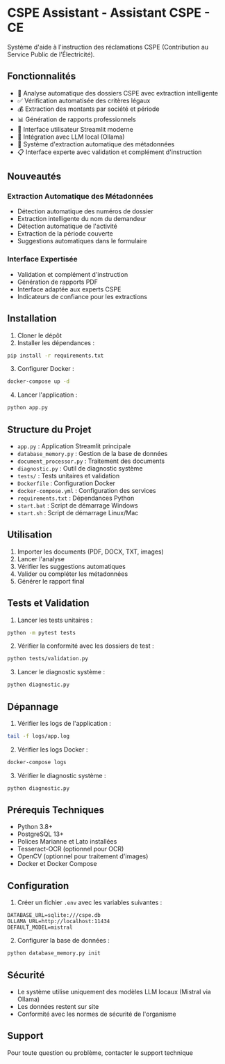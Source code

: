 # CSPE Assistant - Assistant CSPE - CE

Système d'aide à l'instruction des réclamations CSPE (Contribution au Service Public de l'Électricité).

## Fonctionnalités

- 🤖 Analyse automatique des dossiers CSPE avec extraction intelligente
- ✅ Vérification automatisée des critères légaux
- 💰 Extraction des montants par société et période
- 📊 Génération de rapports professionnels
- 📱 Interface utilisateur Streamlit moderne
- 🤖 Intégration avec LLM local (Ollama)
- 🤔 Système d'extraction automatique des métadonnées
- 📋 Interface experte avec validation et complément d'instruction

## Nouveautés

### Extraction Automatique des Métadonnées
- Détection automatique des numéros de dossier
- Extraction intelligente du nom du demandeur
- Détection automatique de l'activité
- Extraction de la période couverte
- Suggestions automatiques dans le formulaire

### Interface Expertisée
- Validation et complément d'instruction
- Génération de rapports PDF
- Interface adaptée aux experts CSPE
- Indicateurs de confiance pour les extractions

## Installation

1. Cloner le dépôt
2. Installer les dépendances :
```bash
pip install -r requirements.txt
```

3. Configurer Docker :
```bash
docker-compose up -d
```

4. Lancer l'application :
```bash
python app.py
```

## Structure du Projet

- `app.py` : Application Streamlit principale
- `database_memory.py` : Gestion de la base de données
- `document_processor.py` : Traitement des documents
- `diagnostic.py` : Outil de diagnostic système
- `tests/` : Tests unitaires et validation
- `Dockerfile` : Configuration Docker
- `docker-compose.yml` : Configuration des services
- `requirements.txt` : Dépendances Python
- `start.bat` : Script de démarrage Windows
- `start.sh` : Script de démarrage Linux/Mac

## Utilisation

1. Importer les documents (PDF, DOCX, TXT, images)
2. Lancer l'analyse
3. Vérifier les suggestions automatiques
4. Valider ou compléter les métadonnées
5. Générer le rapport final

## Tests et Validation

1. Lancer les tests unitaires :
```bash
python -m pytest tests
```

2. Vérifier la conformité avec les dossiers de test :
```bash
python tests/validation.py
```

3. Lancer le diagnostic système :
```bash
python diagnostic.py
```

## Dépannage

1. Vérifier les logs de l'application :
```bash
tail -f logs/app.log
```

2. Vérifier les logs Docker :
```bash
docker-compose logs
```

3. Vérifier le diagnostic système :
```bash
python diagnostic.py
```

## Prérequis Techniques

- Python 3.8+
- PostgreSQL 13+
- Polices Marianne et Lato installées
- Tesseract-OCR (optionnel pour OCR)
- OpenCV (optionnel pour traitement d'images)
- Docker et Docker Compose

## Configuration

1. Créer un fichier `.env` avec les variables suivantes :
```env
DATABASE_URL=sqlite:///cspe.db
OLLAMA_URL=http://localhost:11434
DEFAULT_MODEL=mistral
```

2. Configurer la base de données :
```bash
python database_memory.py init
```

## Sécurité

- Le système utilise uniquement des modèles LLM locaux (Mistral via Ollama)
- Les données restent sur site
- Conformité avec les normes de sécurité de l'organisme

## Support

Pour toute question ou problème, contacter le support technique
